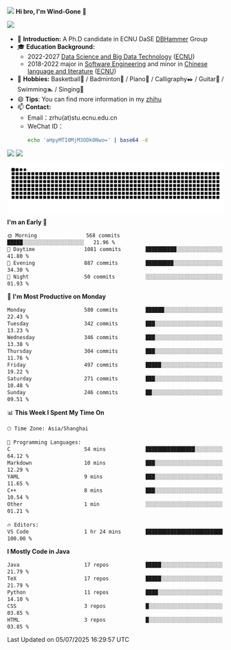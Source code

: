 <img src="https://media.giphy.com/media/LnQjpWaON8nhr21vNW/giphy.gif" width="60">  **Hi bro, I'm Wind-Gone** 👋

![](https://komarev.com/ghpvc/?username=your-github-Wind-Gone&style=flat-square)

- 🌱 **Introduction:** A Ph.D candidate in ECNU DaSE [DBHammer](https://dbhammer.github.io/) Group
- 🎓 **Education Background:**
  - 2022-2027 [Data Science and Big Data Technology](http://dase.ecnu.edu.cn/) ([ECNU](https://www.ecnu.edu.cn/))
  - 2018-2022 major in [Software Engineering](http://www.sei.ecnu.edu.cn/) and minor in [Chinese language and literature](https://zhwx.ecnu.edu.cn/) ([ECNU](https://www.ecnu.edu.cn/))
- 🐣 **Hobbies:** Basketball🏀 / Badminton🏸 / Piano🎹 / Calligraphy✒️ / Guitar🎸 / Swimming🏊 / Singing🎤
- 😄 **Tips**: You can find more information in my [zhihu](https://www.zhihu.com/people/hhhuhuh)
- 📫 **Contact:**
  - Email：zrhu(at)stu.ecnu.edu.cn
  - WeChat ID：
    ```bash
    echo 'aHpyMTI0MjM3ODk0Nwo=' | base64 -d
    ```
<div>
  <img width="390px" src="https://github-readme-stats.vercel.app/api?username=Wind-Gone&show_icons=true&theme=vue">
  <img width="415px" src="http://github-readme-streak-stats.herokuapp.com/?user=Wind-Gone&theme=vue">
<!--   <img width="390px" src="https://github-readme-stats.anuraghazra1.vercel.app/api/top-langs/?username=Wind-Gone&layout=compact&theme=vue" /> -->
</div>

<!--[![Zirui Hu's github activity graph](https://github-readme-activity-graph.vercel.app/graph?username=Wind-Gone&theme=flat-square)](https://github.com/Wind-Gone/github-readme-activity-graph)-->
![Snake animation](https://raw.githubusercontent.com/Wind-Gone/Wind-Gone/output/github-contribution-grid-snake.svg)

<!--START_SECTION:waka-->
**I'm an Early 🐤** 

```text
🌞 Morning                568 commits         █████░░░░░░░░░░░░░░░░░░░░   21.96 % 
🌆 Daytime                1081 commits        ██████████░░░░░░░░░░░░░░░   41.80 % 
🌃 Evening                887 commits         █████████░░░░░░░░░░░░░░░░   34.30 % 
🌙 Night                  50 commits          ░░░░░░░░░░░░░░░░░░░░░░░░░   01.93 % 
```
📅 **I'm Most Productive on Monday** 

```text
Monday                   580 commits         ██████░░░░░░░░░░░░░░░░░░░   22.43 % 
Tuesday                  342 commits         ███░░░░░░░░░░░░░░░░░░░░░░   13.23 % 
Wednesday                346 commits         ███░░░░░░░░░░░░░░░░░░░░░░   13.38 % 
Thursday                 304 commits         ███░░░░░░░░░░░░░░░░░░░░░░   11.76 % 
Friday                   497 commits         █████░░░░░░░░░░░░░░░░░░░░   19.22 % 
Saturday                 271 commits         ███░░░░░░░░░░░░░░░░░░░░░░   10.48 % 
Sunday                   246 commits         ██░░░░░░░░░░░░░░░░░░░░░░░   09.51 % 
```


📊 **This Week I Spent My Time On** 

```text
🕑︎ Time Zone: Asia/Shanghai

💬 Programming Languages: 
C                        54 mins             ████████████████░░░░░░░░░   64.12 % 
Markdown                 10 mins             ███░░░░░░░░░░░░░░░░░░░░░░   12.29 % 
YAML                     9 mins              ███░░░░░░░░░░░░░░░░░░░░░░   11.65 % 
C++                      8 mins              ███░░░░░░░░░░░░░░░░░░░░░░   10.54 % 
Other                    1 min               ░░░░░░░░░░░░░░░░░░░░░░░░░   01.21 % 

🔥 Editors: 
VS Code                  1 hr 24 mins        █████████████████████████   100.00 % 
```

**I Mostly Code in Java** 

```text
Java                     17 repos            █████░░░░░░░░░░░░░░░░░░░░   21.79 % 
TeX                      17 repos            █████░░░░░░░░░░░░░░░░░░░░   21.79 % 
Python                   11 repos            ████░░░░░░░░░░░░░░░░░░░░░   14.10 % 
CSS                      3 repos             █░░░░░░░░░░░░░░░░░░░░░░░░   03.85 % 
HTML                     3 repos             █░░░░░░░░░░░░░░░░░░░░░░░░   03.85 % 
```




 Last Updated on 05/07/2025 16:29:57 UTC
<!--END_SECTION:waka-->
